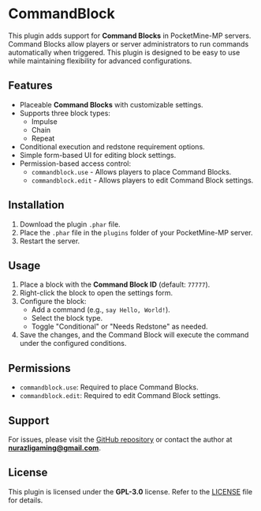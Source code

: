 # CommandBlock
This plugin adds support for **Command Blocks** in PocketMine-MP servers. Command Blocks allow players or server administrators to run commands automatically when triggered. This plugin is designed to be easy to use while maintaining flexibility for advanced configurations.

## Features
- Placeable **Command Blocks** with customizable settings.
- Supports three block types:
  - Impulse
  - Chain
  - Repeat
- Conditional execution and redstone requirement options.
- Simple form-based UI for editing block settings.
- Permission-based access control:
  - `commandblock.use` - Allows players to place Command Blocks.
  - `commandblock.edit` - Allows players to edit Command Block settings.

## Installation
1. Download the plugin `.phar` file.
2. Place the `.phar` file in the `plugins` folder of your PocketMine-MP server.
3. Restart the server.

## Usage
1. Place a block with the **Command Block ID** (default: `77777`).
2. Right-click the block to open the settings form.
3. Configure the block:
   - Add a command (e.g., `say Hello, World!`).
   - Select the block type.
   - Toggle "Conditional" or "Needs Redstone" as needed.
4. Save the changes, and the Command Block will execute the command under the configured conditions.

## Permissions
- `commandblock.use`: Required to place Command Blocks.
- `commandblock.edit`: Required to edit Command Block settings.

## Support
For issues, please visit the [GitHub repository](https://github.com/KnosTx) or contact the author at **nurazligaming@gmail.com**.

## License
This plugin is licensed under the **GPL-3.0** license. Refer to the [LICENSE](LICENSE) file for details.
